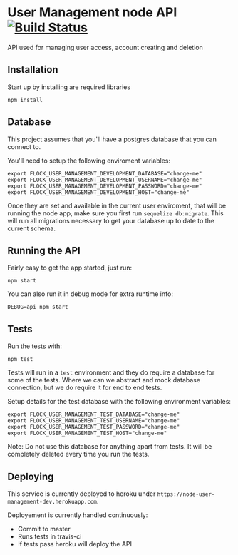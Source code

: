 # User Management node API [![Build Status](https://travis-ci.org/joseairosa/node-user-management-api.svg?branch=master)](https://travis-ci.org/joseairosa/node-user-management-api)

API used for managing user access, account creating and deletion

## Installation

Start up by installing are required libraries

```
npm install
```

## Database

This project assumes that you'll have a postgres database that you can connect
to.

You'll need to setup the following enviroment variables:

```
export FLOCK_USER_MANAGEMENT_DEVELOPMENT_DATABASE="change-me"
export FLOCK_USER_MANAGEMENT_DEVELOPMENT_USERNAME="change-me"
export FLOCK_USER_MANAGEMENT_DEVELOPMENT_PASSWORD="change-me"
export FLOCK_USER_MANAGEMENT_DEVELOPMENT_HOST="change-me"
```

Once they are set and available in the current user enviroment, that will be
running the node app, make sure you first run `sequelize db:migrate`. This will
run all migrations necessary to get your database up to date to the current
schema.

## Running the API

Fairly easy to get the app started, just run:

```
npm start
```

You can also run it in debug mode for extra runtime info:

```
DEBUG=api npm start
```

## Tests

Run the tests with:

```
npm test
```

Tests will run in a `test` environment and they do require a database for some
of the tests.
Where we can we abstract and mock database connection, but we do require it for
end to end tests.

Setup details for the test database with the following environment variables:

```
export FLOCK_USER_MANAGEMENT_TEST_DATABASE="change-me"
export FLOCK_USER_MANAGEMENT_TEST_USERNAME="change-me"
export FLOCK_USER_MANAGEMENT_TEST_PASSWORD="change-me"
export FLOCK_USER_MANAGEMENT_TEST_HOST="change-me"
```

Note: Do not use this database for anything apart from tests. It will be
completely deleted every time you run the tests.

## Deploying

This service is currently deployed to heroku under `https://node-user-management-dev.herokuapp.com`.

Deployement is currently handled continuously:

- Commit to master
- Runs tests in travis-ci
- If tests pass heroku will deploy the API
